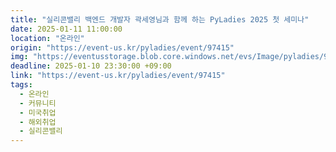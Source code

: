 ```yaml
---
title: "실리콘밸리 백엔드 개발자 곽세영님과 함께 하는 PyLadies 2025 첫 세미나"
date: 2025-01-11 11:00:00
location: "온라인"
origin: "https://event-us.kr/pyladies/event/97415"
img: "https://eventusstorage.blob.core.windows.net/evs/Image/pyladies/97415/ProjectInfo/Cover/d0343e7e9110468b92747f23b0df77f8.png"
deadline: 2025-01-10 23:30:00 +09:00 
link: "https://event-us.kr/pyladies/event/97415"
tags:
  - 온라인
  - 커뮤니티
  - 미국취업
  - 해외취업
  - 실리콘밸리
---
```


